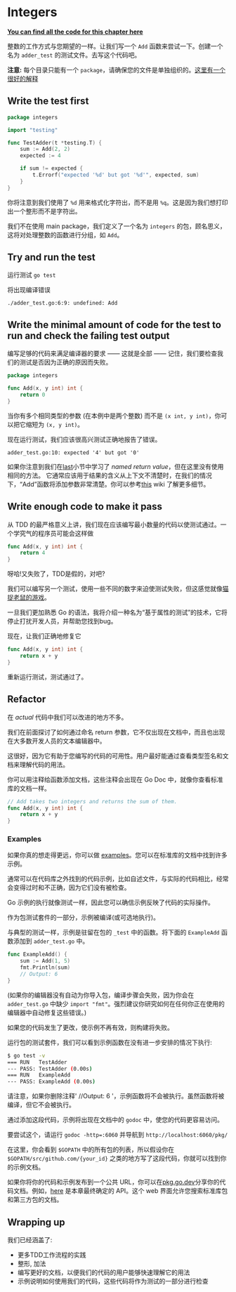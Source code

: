 # Integers

**[You can find all the code for this chapter here](https://github.com/quii/learn-go-with-tests/tree/main/integers)**

整数的工作方式与您期望的一样。让我们写一个 `Add` 函数来尝试一下。创建一个名为 `adder_test` 的测试文件。去写这个代码吧。

**注意:** 每个目录只能有一个 `package`，请确保您的文件是单独组织的。[这里有一个很好的解释](https://dave.cheney.net/2014/12/01/five-suggestions-for-setting-up-a-go-project)

## Write the test first

```go
package integers

import "testing"

func TestAdder(t *testing.T) {
	sum := Add(2, 2)
	expected := 4

	if sum != expected {
		t.Errorf("expected '%d' but got '%d'", expected, sum)
	}
}
```

你将注意到我们使用了 `%d` 用来格式化字符出，而不是用 `%q`。这是因为我们想打印出一个整形而不是字符出。

我们不在使用 main package，我们定义了一个名为 `integers` 的包，顾名思义，这将对处理整数的函数进行分组，如 `Add`。


## Try and run the test

运行测试 `go test`

将出现编译错误

`./adder_test.go:6:9: undefined: Add`

## Write the minimal amount of code for the test to run and check the failing test output

编写足够的代码来满足编译器的要求 —— 这就是全部 —— 记住，我们要检查我们的测试是否因为正确的原因而失败。

```go
package integers

func Add(x, y int) int {
	return 0
}
```


当你有多个相同类型的参数 \(在本例中是两个整数\) 而不是 `(x int, y int)`，你可以把它缩短为 `(x, y int)`。

现在运行测试，我们应该很高兴测试正确地报告了错误。

`adder_test.go:10: expected '4' but got '0'`

如果你注意到我们在[last](hello-world.md#one…last…refactor?)小节中学习了 _named return value_，但在这里没有使用相同的方法。
它通常应该用于结果的含义从上下文不清楚时，在我们的情况下，“Add”函数将添加参数非常清楚。你可以参考[this](https://github.com/golang/go/wiki/CodeReviewComments#named-result-parameters) wiki
了解更多细节。



## Write enough code to make it pass

从 TDD 的最严格意义上讲，我们现在应该编写最小数量的代码以使测试通过。一个学究气的程序员可能会这样做

```go
func Add(x, y int) int {
	return 4
}
```

呀哈!又失败了，TDD是假的，对吧?

我们可以编写另一个测试，使用一些不同的数字来迫使测试失败，但这感觉就像[猫捉老鼠的游戏](https://en.m.wikipedia.org/wiki/Cat_and_mouse)。

一旦我们更加熟悉 Go 的语法，我将介绍一种名为“基于属性的测试”的技术，它将停止打扰开发人员，并帮助您找到bug。

现在，让我们正确地修复它

```go
func Add(x, y int) int {
	return x + y
}
```

重新运行测试，测试通过了。

## Refactor

在 _actual_ 代码中我们可以改进的地方不多。

我们在前面探讨了如何通过命名 return 参数，它不仅出现在文档中，而且也出现在大多数开发人员的文本编辑器中。

这很好，因为它有助于您编写的代码的可用性。用户最好能通过查看类型签名和文档来理解代码的用法。

你可以用注释给函数添加文档，这些注释会出现在 Go Doc 中，就像你查看标准库的文档一样。

```go
// Add takes two integers and returns the sum of them.
func Add(x, y int) int {
	return x + y
}
```

### Examples

如果你真的想走得更远，你可以做 [examples](https://blog.golang.org/examples)。您可以在标准库的文档中找到许多示例。

通常可以在代码库之外找到的代码示例，比如自述文件，与实际的代码相比，经常会变得过时和不正确，因为它们没有被检查。

Go 示例的执行就像测试一样，因此您可以确信示例反映了代码的实际操作。

作为包测试套件的一部分，示例被编译\(或可选地执行\)。

与典型的测试一样，示例是驻留在包的 `_test` 中的函数。将下面的 `ExampleAdd` 函数添加到 `adder_test.go` 中。


```go
func ExampleAdd() {
	sum := Add(1, 5)
	fmt.Println(sum)
	// Output: 6
}
```

(如果你的编辑器没有自动为你导入包，编译步骤会失败，因为你会在 `adder_test.go` 中缺少 `import "fmt"`。强烈建议你研究如何在任何你正在使用的编辑器中自动修复这些错误。)

如果您的代码发生了更改，使示例不再有效，则构建将失败。

运行包的测试套件，我们可以看到示例函数在没有进一步安排的情况下执行:

```bash
$ go test -v
=== RUN   TestAdder
--- PASS: TestAdder (0.00s)
=== RUN   ExampleAdd
--- PASS: ExampleAdd (0.00s)
```

请注意，如果你删除注释' //Output: 6 '，示例函数将不会被执行。虽然函数将被编译，但它不会被执行。

通过添加这段代码，示例将出现在文档中的 `godoc` 中，使您的代码更容易访问。

要尝试这个，请运行 `godoc -http=:6060` 并导航到 `http://localhost:6060/pkg/`

在这里，你会看到 `$GOPATH` 中的所有包的列表，所以假设你在 `$GOPATH/src/github.com/{your_id}` 之类的地方写了这段代码，你就可以找到你的示例文档。

如果你将你的代码和示例发布到一个公共 URL，你可以在[pkg.go.dev](https://pkg.go.dev/)分享你的代码文档。例如，[here](https://pkg.go.dev/github.com/quii/learn-go-with-tests/integers/v2)
是本章最终确定的 API。这个 web 界面允许您搜索标准库包和第三方包的文档。

## Wrapping up

我们已经涵盖了:

* 更多TDD工作流程的实践
* 整形, 加法
* 编写更好的文档，以便我们的代码的用户能够快速理解它的用法
* 示例说明如何使用我们的代码，这些代码将作为测试的一部分进行检查
